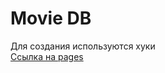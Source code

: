 # Movie DB  
Для создания используются хуки  
[Ссылка на pages](http://magajobina.github.io/movie-db/)

